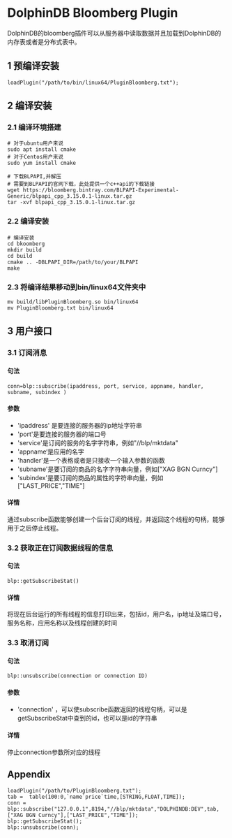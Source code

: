 # DolphinDB Bloomberg Plugin

DolphinDB的bloomberg插件可以从服务器中读取数据并且加载到DolphinDB的内存表或者是分布式表中。

## 1 预编译安装

``` shell
loadPlugin("/path/to/bin/linux64/PluginBloomberg.txt");
```

## 2 编译安装

### 2.1 编译环境搭建

``` shell
# 对于ubuntu用户来说
sudo apt install cmake
# 对于Centos用户来说
sudo yum install cmake

# 下载BLPAPI,并解压
# 需要到BLPAPI的官网下载，此处提供一个c++api的下载链接
wget https://bloomberg.bintray.com/BLPAPI-Experimental-Generic/blpapi_cpp_3.15.0.1-linux.tar.gz
tar -xvf blpapi_cpp_3.15.0.1-linux.tar.gz
```

### 2.2 编译安装

```shell
# 编译安装
cd bkoomberg
mkdir build
cd build
cmake .. -DBLPAPI_DIR=/path/to/your/BLPAPI
make
```

### 2.3 将编译结果移动到bin/linux64文件夹中

``` shell
mv build/libPluginBloomberg.so bin/linux64
mv PluginBloomberg.txt bin/linux64
```

## 3 用户接口

### 3.1 订阅消息

#### 句法

``` shell
conn=blp::subscribe(ipaddress, port, service, appname, handler, subname, subindex )
```

#### 参数

- 'ipaddress' 是要连接的服务器的ip地址字符串
- 'port'是要连接的服务器的端口号
- 'service'是订阅的服务的名字字符串，例如"//blp/mktdata"
- 'appname‘是应用的名字
- 'handler'是一个表格或者是只接收一个输入参数的函数
- 'subname'是要订阅的商品的名字字符串向量，例如["XAG BGN Curncy"]
- 'subindex'是要订阅的商品的属性的字符串向量，例如["LAST_PRICE","TIME"]

#### 详情

通过subscribe函数能够创建一个后台订阅的线程，并返回这个线程的句柄，能够用于之后停止线程。

### 3.2 获取正在订阅数据线程的信息

#### 句法

``` shell
blp::getSubscribeStat()
```

#### 详情

将现在后台运行的所有线程的信息打印出来，包括id，用户名，ip地址及端口号，服务名称，应用名称以及线程创建的时间

### 3.3 取消订阅

#### 句法

``` shell
blp::unsubscribe(connection or connection ID)
```

#### 参数

- 'connection' ，可以使subscribe函数返回的线程句柄，可以是getSubscribeStat中查到的id，也可以是id的字符串

#### 详情

停止connection参数所对应的线程



## Appendix

``` shell
loadPlugin("/path/to/PluginBloomberg.txt");
tab =  table(100:0,`name`price`time,[STRING,FLOAT,TIME]);
conn = blp::subscribe("127.0.0.1",8194,"//blp/mktdata","DOLPHINDB:DEV",tab,["XAG BGN Curncy"],["LAST_PRICE","TIME"]);
blp::getSubscribeStat();
blp::unsubscribe(conn);
```

